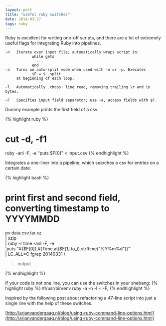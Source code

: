 ```yaml
---
layout: post
title: "useful ruby switches"
date: 2014-03-27
tags: ruby
---
```


Ruby is excellent for writing one-off scripts, and there are a lot of extremely useful flags for integrating Ruby into pipelines.

```
-n   Iterate over input file; automatically wraps script in:
            while gets
              ...
            end
-a   Turns on auto-split mode when used with -n or -p. Executes 
            $F = $_.split
     at beginning of each loop.

-l   Automatically .chops! line read, removing trailing \r and \n bytes.

-F   Specifies input field separator; use -a, access fields with $F.
```

Dummy example prints the first field of a csv:

{% highlight ruby %}
# cut -d, -f1
ruby -anl -F, -e "puts $F[0]" < input.csv
{% endhighlight %}


Integrates a one-liner into a pipeline, which searches a csv for entries on a certain date:

{% highlight bash %}
# print first and second field, converting timestamp to YYYYMMDD
pv data.csv.tar.xz \
  | xzip \
  | ruby -r time -anl -F, -e \
    'puts "#{$F[0]},#{Time.at($F[1].to_i).strftime("%Y%m%d")}"' \
  | LC_ALL=C fgrep 20140331 \
  > output

{% endhighlight %}

If your code is not one line, you can use the switches in your shebang:
{% highlight ruby %}
#!/usr/bin/env ruby -a -n -l -i -F,
{% endhighlight %}

Inspired by the following post about refactoring a 47-line script into just a single line with the help of these switches.

[http://arjanvandergaag.nl/blog/using-ruby-command-line-options.html](http://arjanvandergaag.nl/blog/using-ruby-command-line-options.html)
